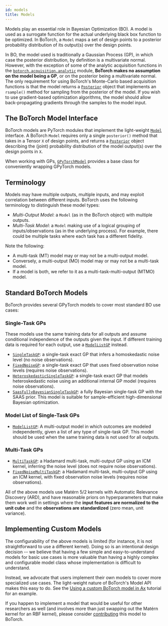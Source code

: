 ```yaml
---
id: models
title: Models
---
```


Models play an essential role in Bayesian Optimization (BO). A model is used as a
surrogate function for the actual underlying black box function to be optimized.
In BoTorch, a `Model` maps a set of design points to a posterior probability
distribution of its output(s) over the design points.

In BO, the model used is traditionally a Gaussian Process (GP),
in which case the posterior distribution, by definition is a multivariate
normal. However, with the exception of some of the analytic acquisition
functions in the
[`botorch.acquisition.analytic`](../api/acquisition.html#botorch-acquisition-analytic)
module, **BoTorch makes no assumption on the model being a GP**, or on the
posterior being a multivariate normal. The only requirement for using
BoTorch's Monte-Carlo based acquisition functions is that the model returns a
[`Posterior`](../api/posteriors.html#posterior) object that implements an
`rsample()` method for sampling from the posterior of the model. If you wish to
use gradient-based optimization algorithms, the model should allow
back-propagating gradients through the samples to the model input.


## The BoTorch Model Interface

BoTorch models are PyTorch modules that implement the light-weight
[`Model`](../api/models.html#model) interface. A BoTorch `Model` requires only
a single `posterior()` method that takes in a Tensor `X` of design points,
and returns a [`Posterior`](../api/posteriors.html#posterior) object describing
the (joint) probability distribution of the model output(s) over the design
points in `X`.

When working with GPs, [`GPyTorchModel`](../api/models.html#gpytorchmodel)
provides a base class for conveniently wrapping GPyTorch models.


## Terminology

Models may have multiple outputs, multiple inputs, and may exploit correlation
between different inputs. BoTorch uses the following terminology to
distinguish these model types:

* *Multi-Output Model*: a `Model` (as in the BoTorch object) with multiple
  outputs.
* *Multi-Task Model*: a `Model` making use of a logical grouping of
  inputs/observations (as in the underlying process). For example, there could
  be multiple tasks where each task has a different fidelity.

Note the following:
* A multi-task (MT) model may or may not be a multi-output model.
* Conversely, a multi-output (MO) model may or may not be a multi-task model.
* If a model is both, we refer to it as a multi-task-multi-output (MTMO) model.


## Standard BoTorch Models

BoTorch provides several GPyTorch models to cover most standard BO use cases:

### Single-Task GPs
These models use the same training data for all outputs and assume conditional
independence of the outputs given the input. If different training data is
required for each output, use a [`ModelListGP`](../api/models.html#modellistgp)
instead.
* [`SingleTaskGP`](../api/models.html#singletaskgp): a single-task
  exact GP that infers a homoskedastic noise level (no noise observations).
* [`FixedNoiseGP`](../api/models.html#fixednoisegp): a single-task exact GP that
uses fixed observation noise levels (requires noise observations).
* [`HeteroskedasticSingleTaskGP`](../api/models.html#heteropskedasticsingletaskgp):
  a single-task exact GP that models heteroskedastic noise using an additional
  internal GP model (requires noise observations).
* [`SaasFullyBayesianSingleTaskGP`](../api/models.html#saasfullybayesiansingletaskgp):
  a fully Bayesian single-task GP with the SAAS prior. This model is suitable for
  sample-efficient high-dimensional Bayesian optimization.

### Model List of Single-Task GPs
* [`ModelListGP`](../api/models.html#modellistgp): A multi-output model in
  which outcomes are modeled independently, given a list of any type of
  single-task GP. This model should be used when the same training data is not
  used for all outputs.

### Multi-Task GPs
* [`MultiTaskGP`](../api/models.html#multitaskgp): a Hadamard multi-task,
  multi-output GP using an ICM kernel, inferring the noise level (does not
  require noise observations).
* [`FixedNoiseMultiTaskGP`](../api/models.html#fixednoisemultitaskgp):
  a Hadamard multi-task, multi-output GP using an ICM kernel, with fixed
  observation noise levels (requires noise observations).

All of the above models use Matérn 5/2 kernels with Automatic Relevance
Discovery (ARD), and have reasonable priors on hyperparameters that make them
work well in settings where the **input features are normalized to the unit
cube** and the **observations are standardized** (zero mean, unit variance).


## Implementing Custom Models

The configurability of the above models is limited (for instance, it is not
straightforward to use a different kernel). Doing so is an intentional design
decision -- we believe that having a few simple and easy-to-understand models for
basic use cases is more valuable than having a highly complex and configurable
model class whose implementation is difficult to understand.

Instead, we advocate that users implement their own models to cover
more specialized use cases. The light-weight nature of BoTorch's Model API makes
this easy to do. See the
[Using a custom BoTorch model in Ax](../tutorials/custom_botorch_model_in_ax)
tutorial for an example.

If you happen to implement a model that would be useful for other
researchers as well (and involves more than just swapping out the Matérn kernel
for an RBF kernel), please consider [contributing](getting_started#contributing)
this model to BoTorch.
